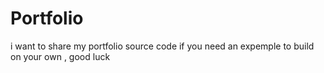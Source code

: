 # Portfolio
i want to share my portfolio source code if you need an expemple to build on your own , good luck
